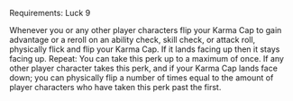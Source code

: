 Requirements: Luck 9

Whenever you or any other player characters flip your Karma Cap to gain advantage or a reroll on an ability check, skill check, or attack roll, physically flick and flip your Karma Cap. If it lands facing up then it stays facing up. Repeat: You can take this perk up to a maximum of once. If any other player character takes this perk, and if your Karma Cap lands face down; you can physically flip a number of times equal to the amount of player characters who have taken this perk past the first.